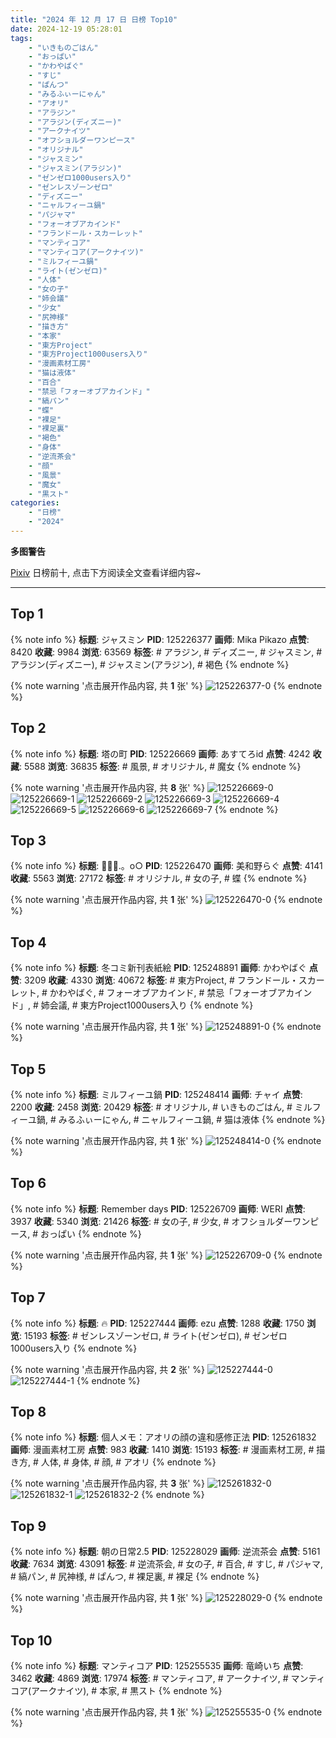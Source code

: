 ```yaml
---
title: "2024 年 12 月 17 日 日榜 Top10"
date: 2024-12-19 05:28:01
tags:
    - "いきものごはん"
    - "おっぱい"
    - "かわやばぐ"
    - "すじ"
    - "ぱんつ"
    - "みるふぃーにゃん"
    - "アオリ"
    - "アラジン"
    - "アラジン(ディズニー)"
    - "アークナイツ"
    - "オフショルダーワンピース"
    - "オリジナル"
    - "ジャスミン"
    - "ジャスミン(アラジン)"
    - "ゼンゼロ1000users入り"
    - "ゼンレスゾーンゼロ"
    - "ディズニー"
    - "ニャルフィーユ鍋"
    - "パジャマ"
    - "フォーオブアカインド"
    - "フランドール・スカーレット"
    - "マンティコア"
    - "マンティコア(アークナイツ)"
    - "ミルフィーユ鍋"
    - "ライト(ゼンゼロ)"
    - "人体"
    - "女の子"
    - "姉会議"
    - "少女"
    - "尻神様"
    - "描き方"
    - "本家"
    - "東方Project"
    - "東方Project1000users入り"
    - "漫画素材工房"
    - "猫は液体"
    - "百合"
    - "禁忌「フォーオブアカインド」"
    - "縞パン"
    - "蝶"
    - "裸足"
    - "裸足裏"
    - "褐色"
    - "身体"
    - "逆流茶会"
    - "顔"
    - "風景"
    - "魔女"
    - "黒スト"
categories:
    - "日榜"
    - "2024"
---
```


<i class="fa fa-triangle-exclamation"></i>**多图警告**<i class="fa fa-triangle-exclamation"></i>

[Pixiv](https://www.pixiv.net/) 日榜前十, 点击下方阅读全文查看详细内容~

<!-- more -->

---

## Top 1

{% note info %}
**标题**: ジャスミン
**PID**: 125226377 **画师**: Mika Pikazo
**点赞**: 8420 **收藏**: 9984 **浏览**: 63569
**标签**: # アラジン, # ディズニー, # ジャスミン, # アラジン(ディズニー), # ジャスミン(アラジン), # 褐色
{% endnote %}

{% note warning '点击展开作品内容, 共 **1** 张' %}
![125226377-0](https://i.pixiv.re/img-original/img/2024/12/16/00/00/19/125226377_p0.png)
{% endnote %}

## Top 2

{% note info %}
**标题**: 塔の町
**PID**: 125226669 **画师**: あすてろid
**点赞**: 4242 **收藏**: 5588 **浏览**: 36835
**标签**: # 風景, # オリジナル, # 魔女
{% endnote %}

{% note warning '点击展开作品内容, 共 **8** 张' %}
![125226669-0](https://i.pixiv.re/img-original/img/2024/12/16/00/02/23/125226669_p0.png)
![125226669-1](https://i.pixiv.re/img-original/img/2024/12/16/00/02/23/125226669_p1.png)
![125226669-2](https://i.pixiv.re/img-original/img/2024/12/16/00/02/23/125226669_p2.png)
![125226669-3](https://i.pixiv.re/img-original/img/2024/12/16/00/02/23/125226669_p3.png)
![125226669-4](https://i.pixiv.re/img-original/img/2024/12/16/00/02/23/125226669_p4.png)
![125226669-5](https://i.pixiv.re/img-original/img/2024/12/16/00/02/23/125226669_p5.png)
![125226669-6](https://i.pixiv.re/img-original/img/2024/12/16/00/02/23/125226669_p6.png)
![125226669-7](https://i.pixiv.re/img-original/img/2024/12/16/00/02/23/125226669_p7.png)
{% endnote %}

## Top 3

{% note info %}
**标题**: 🔹💎🦋.。o○
**PID**: 125226470 **画师**: 美和野らぐ
**点赞**: 4141 **收藏**: 5563 **浏览**: 27172
**标签**: # オリジナル, # 女の子, # 蝶
{% endnote %}

{% note warning '点击展开作品内容, 共 **1** 张' %}
![125226470-0](https://i.pixiv.re/img-original/img/2024/12/16/00/00/45/125226470_p0.png)
{% endnote %}

## Top 4

{% note info %}
**标题**: 冬コミ新刊表紙絵
**PID**: 125248891 **画师**: かわやばぐ
**点赞**: 3209 **收藏**: 4330 **浏览**: 40672
**标签**: # 東方Project, # フランドール・スカーレット, # かわやばぐ, # フォーオブアカインド, # 禁忌「フォーオブアカインド」, # 姉会議, # 東方Project1000users入り
{% endnote %}

{% note warning '点击展开作品内容, 共 **1** 张' %}
![125248891-0](https://i.pixiv.re/img-original/img/2024/12/16/20/46/12/125248891_p0.jpg)
{% endnote %}

## Top 5

{% note info %}
**标题**: ミルフィーユ鍋
**PID**: 125248414 **画师**: チャイ
**点赞**: 2200 **收藏**: 2458 **浏览**: 20429
**标签**: # オリジナル, # いきものごはん, # ミルフィーユ鍋, # みるふぃーにゃん, # ニャルフィーユ鍋, # 猫は液体
{% endnote %}

{% note warning '点击展开作品内容, 共 **1** 张' %}
![125248414-0](https://i.pixiv.re/img-original/img/2024/12/16/20/30/02/125248414_p0.png)
{% endnote %}

## Top 6

{% note info %}
**标题**: Remember days
**PID**: 125226709 **画师**: WERI
**点赞**: 3937 **收藏**: 5340 **浏览**: 21426
**标签**: # 女の子, # 少女, # オフショルダーワンピース, # おっぱい
{% endnote %}

{% note warning '点击展开作品内容, 共 **1** 张' %}
![125226709-0](https://i.pixiv.re/img-original/img/2024/12/16/00/02/52/125226709_p0.png)
{% endnote %}

## Top 7

{% note info %}
**标题**: 🔥
**PID**: 125227444 **画师**: ezu
**点赞**: 1288 **收藏**: 1750 **浏览**: 15193
**标签**: # ゼンレスゾーンゼロ, # ライト(ゼンゼロ), # ゼンゼロ1000users入り
{% endnote %}

{% note warning '点击展开作品内容, 共 **2** 张' %}
![125227444-0](https://i.pixiv.re/img-original/img/2024/12/16/00/17/58/125227444_p0.jpg)
![125227444-1](https://i.pixiv.re/img-original/img/2024/12/16/00/17/58/125227444_p1.jpg)
{% endnote %}

## Top 8

{% note info %}
**标题**: 個人メモ：アオリの顔の違和感修正法
**PID**: 125261832 **画师**: 漫画素材工房
**点赞**: 983 **收藏**: 1410 **浏览**: 15193
**标签**: # 漫画素材工房, # 描き方, # 人体, # 身体, # 顔, # アオリ
{% endnote %}

{% note warning '点击展开作品内容, 共 **3** 张' %}
![125261832-0](https://i.pixiv.re/img-original/img/2024/12/17/06/00/07/125261832_p0.jpg)
![125261832-1](https://i.pixiv.re/img-original/img/2024/12/17/06/00/07/125261832_p1.jpg)
![125261832-2](https://i.pixiv.re/img-original/img/2024/12/17/06/00/07/125261832_p2.jpg)
{% endnote %}

## Top 9

{% note info %}
**标题**: 朝の日常2.5
**PID**: 125228029 **画师**: 逆流茶会
**点赞**: 5161 **收藏**: 7634 **浏览**: 43091
**标签**: # 逆流茶会, # 女の子, # 百合, # すじ, # パジャマ, # 縞パン, # 尻神様, # ぱんつ, # 裸足裏, # 裸足
{% endnote %}

{% note warning '点击展开作品内容, 共 **1** 张' %}
![125228029-0](https://i.pixiv.re/img-original/img/2024/12/16/00/32/51/125228029_p0.jpg)
{% endnote %}

## Top 10

{% note info %}
**标题**: マンティコア
**PID**: 125255535 **画师**: 竜崎いち
**点赞**: 3462 **收藏**: 4869 **浏览**: 17974
**标签**: # マンティコア, # アークナイツ, # マンティコア(アークナイツ), # 本家, # 黒スト
{% endnote %}

{% note warning '点击展开作品内容, 共 **1** 张' %}
![125255535-0](https://i.pixiv.re/img-original/img/2024/12/17/00/00/09/125255535_p0.jpg)
{% endnote %}

